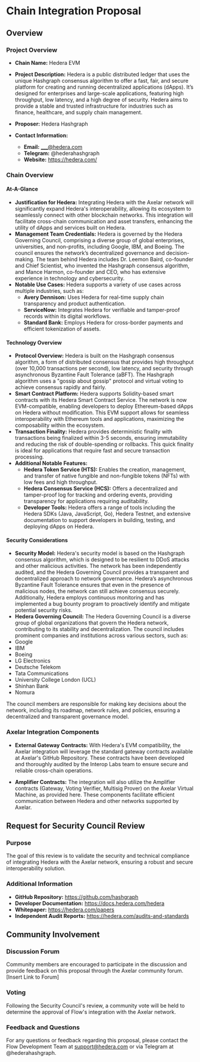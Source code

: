# Chain Integration Proposal

## Overview

### Project Overview

- **Chain Name:** Hedera EVM
- **Project Description:** Hedera is a public distributed ledger that uses the unique Hashgraph consensus algorithm to offer a fast, fair, and secure platform for creating and running decentralized applications (dApps). It’s designed for enterprises and large-scale applications, featuring high throughput, low latency, and a high degree of security. Hedera aims to provide a stable and trusted infrastructure for industries such as finance, healthcare, and supply chain management.

- **Proposer:** Hedera Hashgraph
- **Contact Information:**
  - **Email:** ___@hedera.com
  - **Telegram:** @hederahashgraph
  - **Website:** https://hedera.com/

### Chain Overview

#### At-A-Glance

- **Justification for Hedera:** Integrating Hedera with the Axelar network will significantly expand Hedera's interoperability, allowing its ecosystem to seamlessly connect with other blockchain networks. This integration will facilitate cross-chain communication and asset transfers, enhancing the utility of dApps and services built on Hedera.
- **Management Team Credentials:** Hedera is governed by the Hedera Governing Council, comprising a diverse group of global enterprises, universities, and non-profits, including Google, IBM, and Boeing. The council ensures the network’s decentralized governance and decision-making. The team behind Hedera includes Dr. Leemon Baird, co-founder and Chief Scientist, who invented the Hashgraph consensus algorithm, and Mance Harmon, co-founder and CEO, who has extensive experience in technology and cybersecurity.
- **Notable Use Cases:** Hedera supports a variety of use cases across multiple industries, such as:
  - **Avery Dennison:** Uses Hedera for real-time supply chain transparency and product authentication.
  - **ServiceNow:** Integrates Hedera for verifiable and tamper-proof records within its digital workflows.
  - **Standard Bank:** Employs Hedera for cross-border payments and efficient tokenization of assets.

#### Technology Overview

- **Protocol Overview:** 
Hedera is built on the Hashgraph consensus algorithm, a form of distributed consensus that provides high throughput (over 10,000 transactions per second), low latency, and security through asynchronous Byzantine Fault Tolerance (aBFT). The Hashgraph algorithm uses a "gossip about gossip" protocol and virtual voting to achieve consensus rapidly and fairly.
- **Smart Contract Platform:** 
Hedera supports Solidity-based smart contracts with its Hedera Smart Contract Service. The network is now EVM-compatible, enabling developers to deploy Ethereum-based dApps on Hedera without modification. This EVM support allows for seamless interoperability with Ethereum tools and applications, maximizing the composability within the ecosystem.
- **Transaction Finality:** 
    Hedera provides deterministic finality with transactions being finalized within 3-5 seconds, ensuring immutability and reducing the risk of double-spending or rollbacks. This quick finality is ideal for applications that require fast and secure transaction processing.
- **Additional Notable Features:**
  - **Hedera Token Service (HTS):** Enables the creation, management, and transfer of native fungible and non-fungible tokens (NFTs) with low fees and high throughput.
  - **Hedera Consensus Service (HCS):** Offers a decentralized and tamper-proof log for tracking and ordering events, providing transparency for applications requiring auditability.
  - **Developer Tools:** Hedera offers a range of tools including the Hedera SDKs (Java, JavaScript, Go), Hedera Testnet, and extensive documentation to support developers in building, testing, and deploying dApps on Hedera.

#### Security Considerations

  - **Security Model:** Hedera's security model is based on the Hashgraph consensus algorithm, which is designed to be resilient to DDoS attacks and other malicious activities. The network has been independently audited, and the Hedera Governing Council provides a transparent and decentralized approach to network governance. Hedera’s asynchronous Byzantine Fault Tolerance ensures that even in the presence of malicious nodes, the network can still achieve consensus securely. Additionally, Hedera employs continuous monitoring and has implemented a bug bounty program to proactively identify and mitigate potential security risks.
  - **Hedera Governing Council:** The Hedera Governing Council is a diverse group of global organizations that govern the Hedera network, contributing to its stability and decentralization. The council includes prominent companies and institutions across various sectors, such as:
  - Google
  - IBM
  - Boeing
  - LG Electronics
  - Deutsche Telekom
  - Tata Communications
  - University College London (UCL)
  - Shinhan Bank
  - Nomura
  
The council members are responsible for making key decisions about the network, including its roadmap, network rules, and policies, ensuring a decentralized and transparent governance model.

### Axelar Integration Components

- **External Gateway Contracts:** With Hedera's EVM compatibility, the Axelar integration will leverage the standard gateway contracts available at Axelar's GitHub Repository. These contracts have been developed and thoroughly audited by the Interop Labs team to ensure secure and reliable cross-chain operations.

- **Amplifier Contracts:** The integration will also utilize the Amplifier contracts (Gateway, Voting Verifier, Multisig Prover) on the Axelar Virtual Machine, as provided here. These components facilitate efficient communication between Hedera and other networks supported by Axelar.

## Request for Security Council Review

### Purpose

The goal of this review is to validate the security and technical compliance of integrating Hedera with the Axelar network, ensuring a robust and secure interoperability solution.

### Additional Information

- **GitHub Repository:** https://github.com/hashgraph
- **Developer Documentation:** https://docs.hedera.com/hedera
- **Whitepaper:** https://hedera.com/papers
- **Independent Audit Reports:** https://hedera.com/audits-and-standards

## Community Involvement

### Discussion Forum

Community members are encouraged to participate in the discussion and provide feedback on this proposal through the Axelar community forum. [Insert Link to Forum]

### Voting

Following the Security Council's review, a community vote will be held to determine the approval of Flow's integration with the Axelar network.

### Feedback and Questions

For any questions or feedback regarding this proposal, please contact the Flow Development Team at support@hedera.com or via Telegram at @hederahashgraph.

